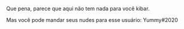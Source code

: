 Que pena, parece que aqui não tem nada para você kibar.

Mas você pode mandar seus nudes para esse usuário: Yummy#2020
